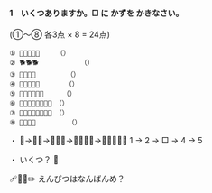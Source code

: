 
#### 1　いくつありますか。□ に かずを かきなさい。
(①～⑧ 各3点 × 8 = 24点)

```
① 🐔🐔🐔🐔🐔　　　（）  
② 🐕🐕🐕　　　　　  （）  
③ 🍉🍉🍉🍉　　　　 （）  
④ 🌷🌷🌷🌷🌷　　   （）  
⑤ 🧁🧁🧁🧁🧁🧁　   （）  
⑥ 🥚🥚🥚🥚🥚🥚🥚🥚　（）  
⑦ 🍪🍪🍪🍪🍪🍪🍪🍪　（）  
⑧ 📘📘📘📘　　　   （）
```



・
🍎→🍎🍎→🍎🍎🍎→🍎🍎🍎🍎→🍎🍎🍎🍎🍎
1 → 2 → □ → 4 → 5

・
いくつ？
🍎

🩹🧼🔴✏️
えんぴつはなんばんめ？
